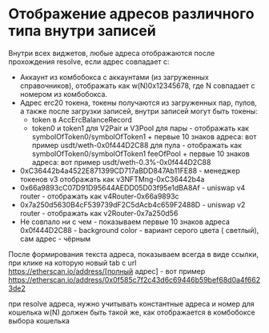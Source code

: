 # Отображение адресов различного типа внутри записей

Внутри всех виджетов, любые адреса отображаются после прохождения resolve, если адрес совпадает с:

- Аккаунт из комбобокса с аккаунтами (из загруженных справочников), отображать как w(N)0x12345678, где N совпадает с
  номером из комбобокса.
- Адрес erc20 токена, токены получаются из загруженных пар, пулов, а также после загрузки записей, внутри записей могут
  быть токены:
    - token в AccErcBalanceRecord
    - token0 и token1 для V2Pair и V3Pool
      для пары - отображать как symbolOfToken0/symbolOfToken1 + первые 10 знаков адреса: вот пример
      usdt/weth-0x0f444D2C88
      для пула - отображать как symbolOfToken0/symbolOfToken1 feeOfPool + первые 10 знаков адреса: вот пример
      usdt/weth-0.3%-0x0f444D2C88
- 0xC36442b4a4522E871399CD717aBDD847Ab11FE88 - менеджер токенов v3 отображать как v3NFTMng-0xC36442b4a
- 0x66a9893cC07D91D95644AEDD05D03f95e1dBA8Af - uniswap v4 router - отображать как v4Router-0x66a9893c
- 0x7a250d5630B4cF539739dF2C5dAcb4c659F2488D - uniswap v2 router - отображать как v2Router-0x7a250d56
- Не совпало ни с чем - показываем первые 10 знаков адреса 0x0f444D2C88 - background color - вариант серого цвета (
  светлый), сам адрес - чёрным

После формирования текста адреса, показываем всегда в виде ссылки, при клике на которую новый tab с
url https://etherscan.io/address/[полный адрес] - вот
пример https://etherscan.io/address/0x0f585c7f2c43d6c69446b59bef68d0a4f6623de2

при resolve адреса, нужно учитывать константные адреса и номер для кошелька w(N) должен быть такой же, как отображается
в комбобоксе выбора кошелька